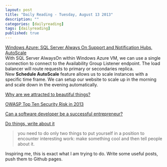 ```yaml
---
layout: post
title: "Daily Reading - Tuesday, August 13 2013"
description: ""
categories: [dailyreading]
tags: [dailyreading]
published: true
---
```

[Windows Azure: SQL Server Always On Support and Notification Hubs, AutoScale](http://weblogs.asp.net/scottgu/archive/2013/08/12/windows-azure-general-availability-of-sql-server-always-on-support-and-notification-hubs-autoscale-improvements-more.aspx)  
With SQL Server AlwaysOn within Windows Azure VM, we can use a single connection to connect to the Availability Group Listener endpoint. The load balancer will route requests to primary or secondaries replica.  
New __Schedule AutoScale__ feature allows us to scale instances with a specific time frame. We can setup our website to scale up in the morning and scale down in the evening automatically.

[Why are we attracted to beautiful things?](https://medium.com/productivity-design/b65f0e76074a)

[OWASP Top Ten Security Risk in 2013](https://www.owasp.org/index.php/Top_10_2013-Table_of_Contents)

[Can a software developer be a successful entrepreneur?](http://adeelraza.co/blog/can-a-software-developer-be-a-successful-entrepreneur/)

[Do things, write about it](http://mdswanson.com/blog/2013/08/11/write-things-tell-people.html)  
> you need to do only two things to put yourself in a position to encounter interesting work: make something cool and then tell people about it.

Inspiring me, this is exact what I am trying to do. Write some useful posts, push them to Github pages.
